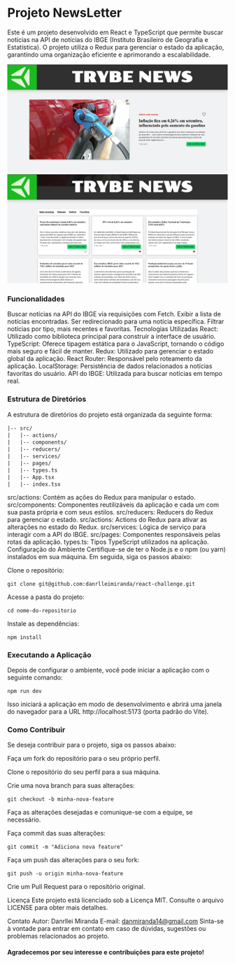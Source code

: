 # Projeto NewsLetter 

Este é um projeto desenvolvido em React e TypeScript que permite buscar notícias na API de notícias do IBGE (Instituto Brasileiro de Geografia e Estatística). O projeto utiliza o Redux para gerenciar o estado da aplicação, garantindo uma organização eficiente e aprimorando a escalabilidade.

![prints da aplicação](./src/assets/heroPrint.png)
![prints da aplicação](./src/assets/newsPrint.png)


### Funcionalidades
Buscar notícias na API do IBGE via requisições com Fetch.
Exibir a lista de notícias encontradas.
Ser redirecionado para uma notícia específica.
Filtrar notícias por tipo, mais recentes e favoritas.
Tecnologias Utilizadas
React: Utilizado como biblioteca principal para construir a interface de usuário.
TypeScript: Oferece tipagem estática para o JavaScript, tornando o código mais seguro e fácil de manter.
Redux: Utilizado para gerenciar o estado global da aplicação.
React Router: Responsável pelo roteamento da aplicação.
LocalStorage: Persistência de dados relacionados a notícias favoritas do usuário.
API do IBGE: Utilizada para buscar notícias em tempo real.

### Estrutura de Diretórios
A estrutura de diretórios do projeto está organizada da seguinte forma:

```
|-- src/
|   |-- actions/
|   |-- components/
|   |-- reducers/
|   |-- services/
|   |-- pages/
|   |-- types.ts
|   |-- App.tsx
|   |-- index.tsx
```
src/actions: Contém as ações do Redux para manipular o estado.
src/components: Componentes reutilizáveis da aplicação e cada um com sua pasta própria e com seus estilos.
src/reducers: Reducers do Redux para gerenciar o estado.
src/actions: Actions do Redux para ativar as alterações no estado do Redux.
src/services: Lógica de serviço para interagir com a API do IBGE.
src/pages: Componentes responsáveis pelas rotas da aplicação.
types.ts: Tipos TypeScript utilizados na aplicação.
Configuração do Ambiente
Certifique-se de ter o Node.js e o npm (ou yarn) instalados em sua máquina. Em seguida, siga os passos abaixo:

Clone o repositório:

```
git clone git@github.com:danrlleimiranda/react-challenge.git
```
Acesse a pasta do projeto:

```
cd nome-do-repositorio
```
Instale as dependências:

```
npm install
```
### Executando a Aplicação
Depois de configurar o ambiente, você pode iniciar a aplicação com o seguinte comando:


```
npm run dev
```
Isso iniciará a aplicação em modo de desenvolvimento e abrirá uma janela do navegador para a URL http://localhost:5173 (porta padrão do Vite).

### Como Contribuir
Se deseja contribuir para o projeto, siga os passos abaixo:

Faça um fork do repositório para o seu próprio perfil.

Clone o repositório do seu perfil para a sua máquina.

Crie uma nova branch para suas alterações:

```
git checkout -b minha-nova-feature
```
Faça as alterações desejadas e comunique-se com a equipe, se necessário.

Faça commit das suas alterações:

```
git commit -m "Adiciona nova feature"
```
Faça um push das alterações para o seu fork:

```
git push -u origin minha-nova-feature
```
Crie um Pull Request para o repositório original.

Licença
Este projeto está licenciado sob a Licença MIT. Consulte o arquivo LICENSE para obter mais detalhes.

Contato
Autor: Danrllei Miranda
E-mail: danmiranda14@gmail.com
Sinta-se à vontade para entrar em contato em caso de dúvidas, sugestões ou problemas relacionados ao projeto.

#### Agradecemos por seu interesse e contribuições para este projeto!
